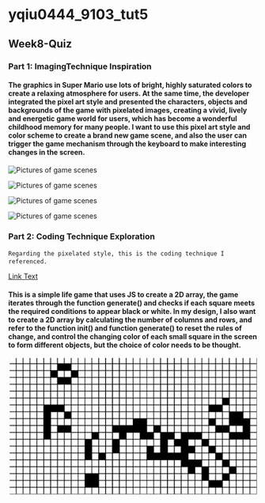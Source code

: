 # yqiu0444_9103_tut5


## Week8-Quiz

### Part 1: ImagingTechnique Inspiration

#### The graphics in Super Mario use lots of bright, highly saturated colors to create a relaxing atmosphere for users. At the same time, the developer integrated the pixel art style and presented the characters, objects and backgrounds of the game with pixelated images, creating a vivid, lively and energetic game world for users, which has become a wonderful childhood memory for many people. I want to use this pixel art style and color scheme to create a brand new game scene, and also the user can trigger the game mechanism through the keyboard to make interesting changes in the screen.


![Pictures of game scenes](https://img.i3done.com/uploadfile/data/2022/01/06/1641452056747.jpg@400w_250h_2e_1c_0l_80q.jpg)

![Pictures of game scenes](https://5b0988e595225.cdn.sohucs.com/images/20170911/34a91aca7ef2403187f9ff8688f90bf1.gif)


![Pictures of game scenes](https://mir-s3-cdn-cf.behance.net/project_modules/disp/8a715451522883.59acef432353e.png)



![Pictures of game scenes](https://www.nintendo.com.hk/topics/article/article_img/a_200421_02/s1-3.jpg)





### Part 2: Coding Technique Exploration


```
Regarding the pixelated style, this is the coding technique I referenced. 
```
[Link Text](https://p5js.org/examples/simulate-game-of-life.html)




#### This is a simple life game that uses JS to create a 2D array, the game iterates through the function generate() and checks if each square meets the required conditions to appear black or white. In my design, I also want to create a 2D array by calculating the number of columns and rows, and refer to the function init() and function generate() to reset the rules of change, and control the changing color of each small square in the screen to form different objects, but the choice of color needs to be thought.


![Referenced Coding Technique](assets/Game_of_Life.png)







